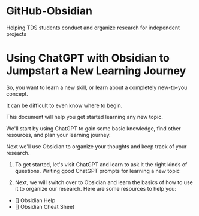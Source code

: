 # GitHub-Obsidian
Helping TDS students conduct and organize research for independent projects


# Using ChatGPT with Obsidian to Jumpstart a New Learning Journey
So, you want to learn a new skill, or learn about a completely new-to-you concept.

It can be difficult to even know where to begin.

This document will help you get started learning any new topic.

We'll start by using ChatGPT to gain some basic knowledge, find other resources, and plan your learning journey.

Next we'll use Obsidian to organize your thoughts and keep track of your research.

1. To get started, let's visit ChatGPT and learn to ask it the right kinds of questions. Writing good ChatGPT prompts for learning a new topic

2. Next, we will switch over to Obsidian and learn the basics of how to use it to organize our research. Here are some resources to help you:

- [] Obsidian Help
- [] Obsidian Cheat Sheet
